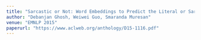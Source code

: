 ```yaml
---
title: "Sarcastic or Not: Word Embeddings to Predict the Literal or Sarcastic Meaning of Words"
author: "Debanjan Ghosh, Weiwei Guo, Smaranda Muresan"
venue: "EMNLP 2015"
paperurl: "https://www.aclweb.org/anthology/D15-1116.pdf"
---
```



